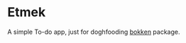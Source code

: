 # Etmek

A simple To-do app, just for doghfooding [bokken](https://github.com/hojjatjokar/bokken) package.
